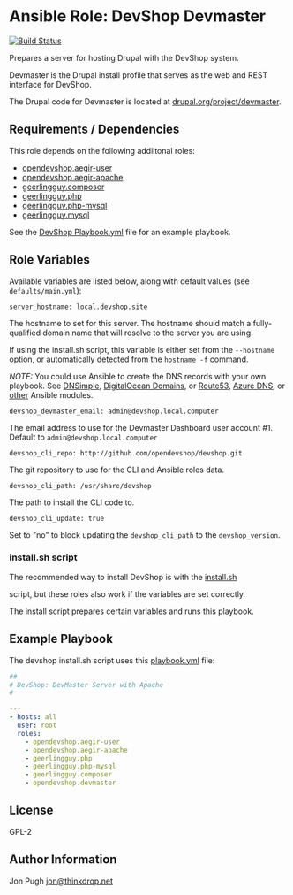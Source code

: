 # Ansible Role: DevShop Devmaster

[![Build Status](https://travis-ci.org/opendevshop/ansible-role-devmaster.svg?branch=master)](https://travis-ci.org/opendevshop/ansible-role-devmaster)

Prepares a server for hosting Drupal with the DevShop system.

Devmaster is the Drupal install profile that serves as the web and REST interface for DevShop.

The Drupal code for Devmaster is located at [drupal.org/project/devmaster](drupal.org/project/devmaster).

Requirements / Dependencies
------------

This role depends on the following addiitonal roles:

- [opendevshop.aegir-user](https://galaxy.ansible.com/opendevshop/aegir-user)
- [opendevshop.aegir-apache](https://galaxy.ansible.com/opendevshop/aegir-apache)
- [geerlingguy.composer](https://galaxy.ansible.com/geerlingguy/composer)
- [geerlingguy.php](https://galaxy.ansible.com/geerlingguy/php)
- [geerlingguy.php-mysql](https://galaxy.ansible.com/geerlingguy/php-mysql)
- [geerlingguy.mysql](https://galaxy.ansible.com/geerlingguy/mysql)

See the [DevShop Playbook.yml](https://github.com/opendevshop/devshop/blob/1.x/playbook.yml) file for an example playbook.

Role Variables
--------------

Available variables are listed below, along with default values (see `defaults/main.yml`):

    server_hostname: local.devshop.site

The hostname to set for this server. The hostname should match a fully-qualified domain name that will resolve to the server you are using.

If using the install.sh script, this variable is either set from the `--hostname` option, or automatically detected from the `hostname -f` command.

*NOTE:* You could use Ansible to create the DNS records with your own playbook. See [DNSimple](https://docs.ansible.com/ansible/latest/modules/dnsimple_module.html), [DigitalOcean Domains](https://docs.ansible.com/ansible/latest/modules/digital_ocean_domain_module.html), or [Route53](https://docs.ansible.com/ansible/latest/modules/route53_module.html), [Azure DNS](https://docs.ansible.com/ansible/latest/modules/azure_rm_dnsrecordset_module.html#azure-rm-dnsrecordset-module), or [other](https://docs.ansible.com/ansible/latest/modules/list_of_all_modules.html?highlight=DNS) Ansible modules.

    devshop_devmaster_email: admin@devshop.local.computer
    
The email address to use for the Devmaster Dashboard user account #1. Default to `admin@devshop.local.computer`

    devshop_cli_repo: http://github.com/opendevshop/devshop.git
    
The git repository to use for the CLI and Ansible roles data. 

    devshop_cli_path: /usr/share/devshop
    
The path to install the CLI code to. 

    devshop_cli_update: true
    
Set to "no" to block updating the `devshop_cli_path` to the `devshop_version`.


### install.sh script

The recommended way to install DevShop is with the [install.sh](https://github.com/opendevshop/devshop/blob/1.x/install.sh)
 
 script, but these roles also work if the variables are set correctly.

The install script prepares certain variables and runs this playbook.


Example Playbook
----------------

The devshop install.sh script uses this [playbook.yml](https://github.com/opendevshop/devshop/blob/1.x/playbook.yml) file:

```yml
##
# DevShop: DevMaster Server with Apache
#

---
- hosts: all
  user: root
  roles:
    - opendevshop.aegir-user
    - opendevshop.aegir-apache
    - geerlingguy.php
    - geerlingguy.php-mysql
    - geerlingguy.composer
    - opendevshop.devmaster
```

License
-------

GPL-2

Author Information
------------------

Jon Pugh <jon@thinkdrop.net>